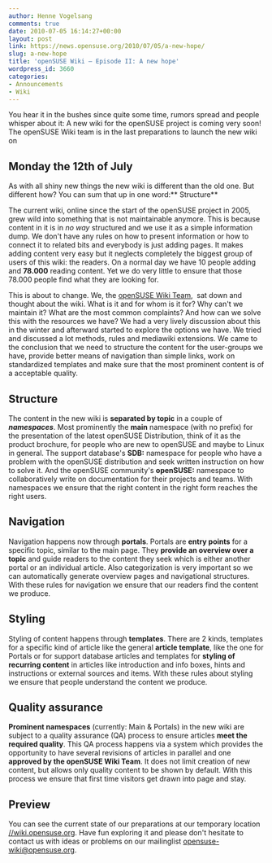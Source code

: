 ```yaml
---
author: Henne Vogelsang
comments: true
date: 2010-07-05 16:14:27+00:00
layout: post
link: https://news.opensuse.org/2010/07/05/a-new-hope/
slug: a-new-hope
title: 'openSUSE Wiki – Episode II: A new hope'
wordpress_id: 3660
categories:
- Announcements
- Wiki
---
```


You hear it in the bushes since quite some time, rumors spread and people whisper about it: A new wiki for the openSUSE project is coming very soon! The openSUSE Wiki team is in the last preparations to launch the new wiki on


## Monday the 12th of July


As with all shiny new things the new wiki is different than the old one. But different how? You can sum that up in one word:** Structure**

The current wiki, online since the start of the openSUSE project in 2005,  grew wild into something that is not maintainable anymore. This is because content in it is in _no way_ structured and we use it as a simple information dump. We don't have any rules on how to present information or how to connect it to related bits and everybody is just adding pages. It makes adding content very easy but it neglects completely the biggest group of users of this wiki: the readers. On a normal day we have 10 people adding and **78.000** reading content. Yet we do very little to ensure that those 78.000 people find what they are looking for.

This is about to change. We, the [openSUSE Wiki Team](//wiki.opensuse.org/openSUSE:Wiki_team),  sat down and thought about the wiki. What is it and for whom is it for? Why can't we maintain it? What are the most common complaints? And how can we solve this with the resources we have? We had a very lively discussion about this in the winter and afterward started to explore the options we have. We tried and discussed a lot methods, rules and mediawiki extensions. We came to the conclusion that we need to structure the content for the user-groups we have, provide better means of navigation than simple links, work on standardized templates and make sure that the most prominent content is of a acceptable quality.


## Structure


The content in the new wiki is **separated by topic** in a couple of **_namespaces_**. Most prominently the **main** namespace (with no prefix) for the presentation of the latest openSUSE Distribution, think of it as the product brochure, for people who are new to openSUSE and maybe to Linux in general. The support database's **SDB:** namespace for people who have a problem with the openSUSE distribution and seek written instruction on how to solve it. And the openSUSE community's **openSUSE:** namespace to collaboratively write on documentation for their projects and teams. With namespaces we ensure that the right content in the right form reaches the right users.


## Navigation


Navigation happens now through **portals**. Portals are **entry points** for a specific topic, similar to the main page. They **provide an overview over a topic** and guide readers to the content they seek which is either another portal or an individual article. Also categorization is very important so we can automatically generate overview pages and navigational structures. With these rules for navigation we ensure that our readers find the content we produce.


## Styling


Styling of content happens through **templates**. There are 2 kinds, templates for a specific kind of article like the general **article template**, like the one for Portals or for support database articles and templates for **styling of recurring content** in articles like introduction and info boxes, hints and instructions or external sources and items. With these rules about styling we ensure that people understand the content we produce.


## Quality assurance


**Prominent namespaces** (currently: Main & Portals) in the new wiki are subject to a quality assurance (QA) process to ensure articles **meet the required quality**. This QA process happens via a system which provides the opportunity to have several revisions of articles in parallel and one **approved by the openSUSE Wiki Team**. It does not limit creation of new content, but allows only quality content to be shown by default. With this process we ensure that first time visitors get drawn into page and stay.


## Preview


You can see the current state of our preparations at our temporary location [//wiki.opensuse.org](//wiki.opensuse.org). Have fun exploring it and please don't hesitate to contact us with ideas or problems on our mailinglist [opensuse-wiki@opensuse.org](mailto:opensuse-wiki@opensuse.org ).

